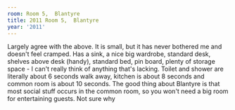```yaml
---
room: Room 5,  Blantyre
title: 2011 Room 5,  Blantyre
year: '2011'
---
```


Largely agree with the above. It is small, but it has never bothered me and doesn't feel cramped. Has a sink, a nice big wardrobe, standard desk, shelves above desk (handy), standard bed, pin board, plenty of storage space - I can't really think of anything that's lacking. Toilet and shower are literally about 6 seconds walk away, kitchen is about 8 seconds and common room is about 10 seconds. The good thing about Blantyre is that most social stuff occurs in the common room, so you won't need a big room for entertaining guests. Not sure why